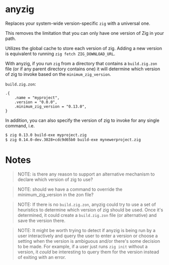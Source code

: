 # anyzig

Replaces your system-wide version-specific `zig` with a universal one.

This removes the limitation that you can only have one version of Zig in your path.

Utilizes the global cache to store each version of zig. Adding a new version is equivalent to running `zig fetch ZIG_DOWNLOAD_URL`.

With anyzig, if you run `zig` from a directory that contains a `build.zig.zon` file (or if any parent directory contains one) it will determine which version of zig to invoke based on the `minimum_zig_version`.


`build.zig.zon`:

```zig
.{
    .name = "myproject",
    .version = "0.0.0",
    .minimum_zig_version = "0.13.0",
}
```

In addition, you can also specify the version of zig to invoke for any single command, i.e.

```sh
$ zig 0.13.0 build-exe myproject.zig
$ zig 0.14.0-dev.3028+cdc9d65b0 build-exe mynewerproject.zig
```

# Notes

> NOTE: is there any reason to support an alternative mechanism to declare which version of zig to use?

> NOTE: should we have a command to override the minimum_zig_version in the zon file?

> NOTE: If there is no `build.zig.zon`, anyzig could try to use a set of heuristics to determine which version of zig should be used.  Once it's determined, it could create a `build.zig.zon` file (or alternative) and save the version there.

> NOTE: It might be worth trying to detect if anyzig is being run by a user interactively and query the user to enter a version or choose a setting when the version is ambiguous and/or there's some decision to be made.  For example, if a user just runs `zig init` without a version, it *could* be interesting to query them for the version instead of exiting with an error.
